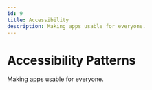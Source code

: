 ```yaml
---
id: 9
title: Accessibility
description: Making apps usable for everyone.
---
```


# Accessibility Patterns

Making apps usable for everyone.
